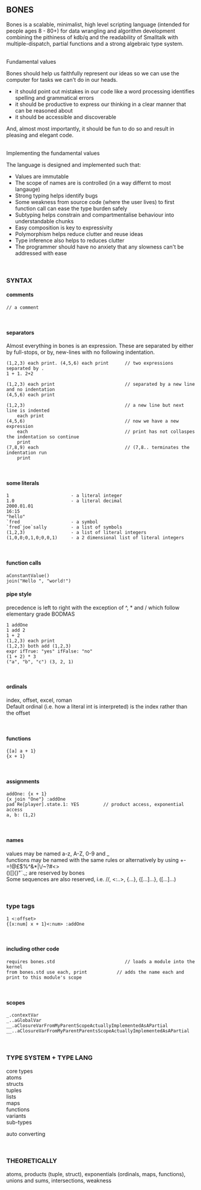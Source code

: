## BONES

Bones is a scalable, minimalist, high level scripting language (intended for people ages 8 - 80+) for data wrangling 
and algorithm development combining the pithiness of kdb/q and the readability of Smalltalk with multiple-dispatch, 
partial functions and a strong algebraic type system.

<br>
Fundamental values

Bones should help us faithfully represent our ideas so we can use the computer for tasks we can't do in our heads.

- it should point out mistakes in our code like a word processing identifies spelling and grammatical errors
- it should be productive to express our thinking in a clear manner that can be reasoned about
- it should be accessible and discoverable

And, almost most importantly, it should be fun to do so and result in pleasing and elegant code.

<br>
Implementing the fundamental values

The language is designed and implemented such that:

- Values are immutable
- The scope of names are is controlled (in a way differnt to most langauge)
- Strong typing helps identify bugs
- Some weakness from source code (where the user lives) to first function call can ease the type burden safely
- Subtyping helps constrain and compartmentalise behaviour into understandable chunks
- Easy composition is key to expressivity
- Polymorphism helps reduce clutter and reuse ideas
- Type inference also helps to reduces clutter
- The programmer should have no anxiety that any slowness can't be addressed with ease

<br>

### SYNTAX

#### comments

```
// a comment
```

<br>

#### separators
Almost everything in bones is an expression. These are separated by either by full-stops, or by, 
new-lines with no following indentation.

```
(1,2,3) each print. (4,5,6) each print      // two expressions separated by .
1 + 1. 2+2
```

```
(1,2,3) each print                          // separated by a new line and no indentation
(4,5,6) each print
```

```
(1,2,3)                                     // a new line but next line is indented
    each print
(4,5,6)                                     // now we have a new expression
    each                                    // print has not collaspes the indentation so continue
    print
(7,8,9) each                                // (7,8.. terminates the indentation run
    print
```

<br>

#### some literals

```
1                       - a literal integer
1.0                     - a literal decimal
2000.01.01
16:15
"hello"
`fred                   - a symbol
`fred`joe`sally         - a list of symbols
(1,2,3)                 - a list of literal integers
(1,0,0;0,1,0;0,0,1)     - a 2 dimensional list of literal integers
```

<br>

#### function calls
```
aConstantValue()
join("Hello ", "world!")
```

#### pipe style

precedence is left to right with the exception of ^, * and / which follow elementary grade BODMAS

```
1 addOne
1 add 2
1 + 2
(1,2,3) each print
(1,2,3) both add (1,2,3)
expr ifTrue: "yes" ifFalse: "no"
(1 + 2) * 3
("a", "b", "c") (3, 2, 1)
```


<br>

#### ordinals
index, offset, excel, roman \
Default ordinal (i.e. how a literal int is interpreted) is the index rather than the offset

<br>

#### functions
```
{[a] a + 1}
{x + 1}
```

<br>

#### assignments
```
addOne: {x + 1}
{x join "One"} :addOne
pad`Re[player].state.1: YES         // product access, exponential access
a, b: (1,2)
```

<br>

#### names
values may be named a-z, A-Z, 0-9 and _ \
functions may be named with the same rules or alternatively by using +-=!@£$%^&*|\\/~?#<> \
()[]{}"`.,; are reserved by bones \
Some sequences are also reserved, i.e. //, <:..>, {...}, {[...]...}, ([...]...)

<br>

### type tags
```
1 <:offset>
{[x:num] x + 1}<:num> :addOne
```

<br>

#### including other code
```
requires bones.std                          // loads a module into the kernel
from bones.std use each, print           // adds the name each and print to this module's scope
```

<br>

#### scopes
```
_.contextVar
_..aGlobalVar
__.aClosureVarFromMyParentScopeActuallyImplementedAsAPartial
__..aClosureVarFromMyParentParentsScopeActuallyImplementedAsAPartial
```

<br>

### TYPE SYSTEM + TYPE LANG

core types \
atoms \
structs \
tuples \
lists \
maps \
functions \
variants \
sub-types 

auto converting

<br>

### THEORETICALLY

atoms, products (tuple, struct), exponentials (ordinals, maps, functions), unions and sums, 
intersections, weakness

